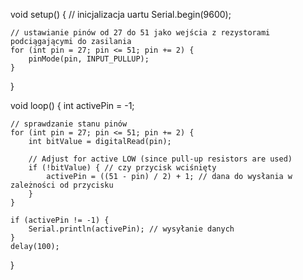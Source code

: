 void setup() {
    // inicjalizacja uartu
    Serial.begin(9600);

    // ustawianie pinów od 27 do 51 jako wejścia z rezystorami podciągającymi do zasilania
    for (int pin = 27; pin <= 51; pin += 2) {
        pinMode(pin, INPUT_PULLUP); 
    }
}

void loop() {
    int activePin = -1;

    // sprawdzanie stanu pinów
    for (int pin = 27; pin <= 51; pin += 2) {
        int bitValue = digitalRead(pin);

        // Adjust for active LOW (since pull-up resistors are used)
        if (!bitValue) { // czy przycisk wciśnięty
            activePin = ((51 - pin) / 2) + 1; // dana do wysłania w zależności od przycisku
        }
    }

    if (activePin != -1) {
        Serial.println(activePin); // wysyłanie danych
    }
    delay(100);
}
